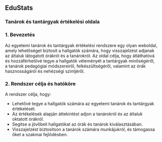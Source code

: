 ## EduStats

### Tanárok és tantárgyak értékelési oldala

### 1. **Bevezetés**

Az egyetemi tanárok és tantárgyak értékelési rendszere egy olyan weboldal, amely lehetőséget biztosít a hallgatók számára, hogy visszajelzést adjanak az általuk látogatott órákról és a tanárokról. Az oldal célja, hogy átláthatóvá és hozzáférhetővé tegye a hallgatók véleményét a tantárgyak minőségéről, a tanárok pedagógiai módszereiről, felkészültségéről, valamint az órák hasznosságáról és nehézségi szintjéről.

### 2. **Rendszer célja és hatóköre**

A rendszer célja, hogy:

-   Lehetővé tegye a hallgatók számára az egyetemi tanárok és tantárgyak értékelését.
-   Az értékelések alapján áttekintést adjon a tanárokról és az általuk oktatott órákról.
-   Segítse a jövőbeli hallgatókat az órák és tanárok kiválasztásában.
-   Visszajelzést biztosítson a tanárok számára munkájukról, és támogassa őket a szakmai fejlődésben.